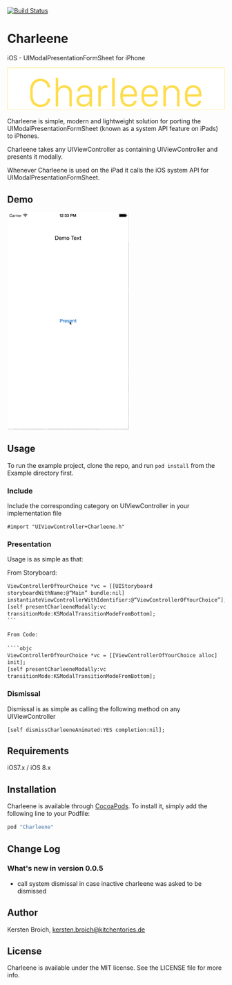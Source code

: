 [![Build Status](https://travis-ci.org/KitchenStories/charleene.svg)](https://travis-ci.org/KitchenStories/charleene)

# Charleene

iOS - UIModalPresentationFormSheet for iPhone

![](https://github.com/KitchenStories/Charleene/blob/master/images/charleene-header.png)

Charleene is simple, modern and lightweight solution for porting the UIModalPresentationFormSheet (known as a system API feature on iPads) to iPhones.

Charleene takes any UIViewController as containing UIViewController and presents it modally. 

Whenever Charleene is used on the iPad it calls the iOS system API for UIModalPresentationFormSheet.


## Demo

![](https://github.com/KitchenStories/Charleene/blob/master/images/Charleene-Demo.gif)


## Usage

To run the example project, clone the repo, and run `pod install` from the Example directory first.

### Include

Include the corresponding category on UIViewController in your implementation file

```objc
#import "UIViewController+Charleene.h"
```

### Presentation

Usage is as simple as that:

From Storyboard:

````objc
ViewControllerOfYourChoice *vc = [[UIStoryboard storyboardWithName:@“Main” bundle:nil] instantiateViewControllerWithIdentifier:@“ViewControllerOfYourChoice”];
[self presentCharleeneModally:vc transitionMode:KSModalTransitionModeFromBottom];
```

From Code:

````objc  
ViewControllerOfYourChoice *vc = [[ViewControllerOfYourChoice alloc] init];    
[self presentCharleeneModally:vc transitionMode:KSModalTransitionModeFromBottom];

````

### Dismissal

Dismissal is as simple as calling the following method on any UIViewController

````objc
[self dismissCharleeneAnimated:YES completion:nil];
````


## Requirements

iOS7.x / iOS 8.x

## Installation

Charleene is available through [CocoaPods](http://cocoapods.org). To install
it, simply add the following line to your Podfile:

```ruby
pod "Charleene"
```

## Change Log

### What's new in version 0.0.5

* call system dismissal in case inactive charleene was asked to be dismissed

## Author

Kersten Broich, kersten.broich@kitchentories.de

## License

Charleene is available under the MIT license. See the LICENSE file for more info.
